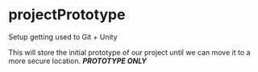 # projectPrototype
Setup getting used to Git + Unity

This will store the initial prototype of our project until we can move it to a more secure location.
***PROTOTYPE ONLY***
